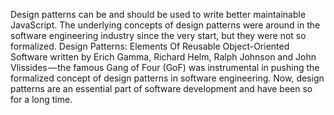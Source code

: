 Design patterns can be and should be used to write better maintainable JavaScript. The underlying concepts of design patterns were around in the software engineering industry since the very start, but they were not so formalized. Design Patterns: Elements Of Reusable Object-Oriented Software written by Erich Gamma, Richard Helm, Ralph Johnson and John Vlissides — the famous Gang of Four (GoF) was instrumental in pushing the formalized concept of design patterns in software engineering. Now, design patterns are an essential part of software development and have been so for a long time.
